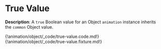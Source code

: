 # True Value

__Description__: A `true` Boolean value for an Object `animation` instance inherits the `common` Object value.

{!animation/object/_code/true-value.code.md!}
{!animation/object/_code/true-value.fixture.md!}

<div class="cf"></div>
<div class="end-last"></div>

